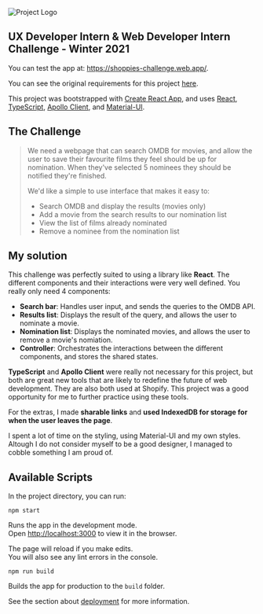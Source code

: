 ![Project Logo](https://github.com/tommy-josepovic/shopify-intern-challenge-w2021/blob/master/public/shoppies.png)
## UX Developer Intern & Web Developer Intern Challenge - Winter 2021
You can test the app at: https://shoppies-challenge.web.app/.

You can see the original requirements for this project [here](https://docs.google.com/document/d/1AZO0BZwn1Aogj4f3PDNe1mhq8pKsXZxtrG--EIbP_-w/edit#heading=h.31w9woubunro).

This project was bootstrapped with [Create React App](https://github.com/facebook/create-react-app), and uses [React](https://github.com/facebook/react), [TypeScript](https://github.com/microsoft/TypeScript), [Apollo Client](https://github.com/apollographql/apollo-client), and [Material-UI](https://material-ui.com/). 

## The Challenge
> We need a webpage that can search OMDB for movies, and allow the user to save their favourite films they feel should be up for nomination. When they've selected 5 nominees they should be notified they're finished.
>
> We'd like a simple to use interface that makes it easy to:
> - Search OMDB and display the results (movies only)
> - Add a movie from the search results to our nomination list
> - View the list of films already nominated
> - Remove a nominee from the nomination list

## My solution
This challenge was perfectly suited to using a library like **React**. The different components and their interactions were very well defined. You really only need 4 components:
- **Search bar**: Handles user input, and sends the queries to the OMDB API.
- **Results list**: Displays the result of the query, and allows the user to nominate a movie.
- **Nomination list**: Displays the nominated movies, and allows the user to remove a movie's nomiation.
- **Controller**: Orchestrates the interactions between the different components, and stores the shared states.

**TypeScript** and **Apollo Client** were really not necessary for this project, but both are great new tools that are likely to redefine the future of web development. They are also both used at Shopify. This project was a good opportunity for me to further practice using these tools.

For the extras, I made **sharable links** and **used IndexedDB for storage for when the user leaves the page**.  

I spent a lot of time on the styling, using Material-UI and my own styles. Altough I do not consider myself to be a good designer, I managed to cobble something I am proud of. 

## Available Scripts

In the project directory, you can run:

```npm start```

Runs the app in the development mode.<br />
Open [http://localhost:3000](http://localhost:3000) to view it in the browser.

The page will reload if you make edits.<br />
You will also see any lint errors in the console.

```npm run build```

Builds the app for production to the `build` folder.<br />

See the section about [deployment](https://facebook.github.io/create-react-app/docs/deployment) for more information.
